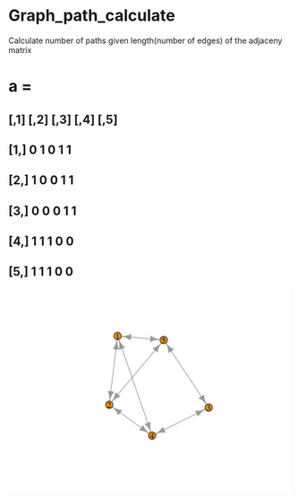 # Graph_path_calculate
Calculate number of paths given length(number of edges)  of the adjaceny matrix 


# a   =  
##       [,1] [,2] [,3] [,4] [,5]
## [1,]    0    1    0    1    1
##  [2,]    1    0    0    1    1
##  [3,]    0    0    0    1    1
##  [4,]    1    1    1    0    0
##  [5,]    1    1    1    0    0


![graph](https://github.com/btarun13/Graph_path_calculate/blob/main/graph_example.jpeg)
